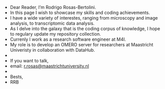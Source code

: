 - Dear Reader, I’m Rodrigo Rosas-Bertolini.
- In this page I wish to showcase my skills and coding achievements.
- I have a wide variety of interestes, ranging from microscopy and image analysis, to transcriptomic data analysis.
- As I delve into the galaxy that is the coding corpus of knowledge, I hope to regulary update my repository collection.
- Currenly I work as a research software engineer at M4I.
- My role is to develop an OMERO server for researchers at Maastricht Univeristy in collaboration with DataHub. 
- 
- If you want to talk,
- email: r.rosas@maastrichtuniversity.nl
-
- Bests,
- RRB

